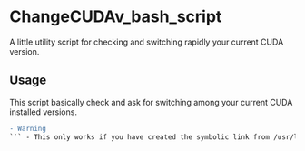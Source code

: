 # ChangeCUDAv_bash_script
A little utility script for checking and switching rapidly your current CUDA version.

## Usage
This script basically check and ask for switching among your current CUDA installed versions.

```diff
- Warning
``` - This only works if you have created the symbolic link from /usr/local/cuda to one of your CUDA versions. If not, it will check for all the versions and at the end it will create it. This script essentially does this switching but in a more fashion way! :P
